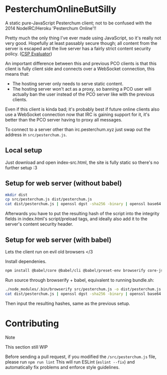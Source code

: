 # PesterchumOnlineButSilly
A static pure-JavaScript Pesterchum client; not to be confused with the 2014 NodeIRC/Heroku 'Pesterchum Online'!!

Pretty much the only thing I've ever made using JavaScript, so it's really not very good. Hopefully at least passably secure though; all content from the server is escaped and the live server has a fairly strict content security policy. ([CSP Evaluator](https://csp-evaluator.withgoogle.com/?csp=https://pesterchum.online))

An important difference between this and previous PCO clients is that this client is fully client side and connects over a WebSocket connection, this means that:
 - The hosting server only needs to serve static content.
 - The hosting server won't act as a proxy, so banning a PCO user will actually ban the user instead of the PCO server like with the previous clients.

Even if this client is kinda bad; it's probably best if future online clients also use a WebSocket connection now that IRC is gaining support for it, it's better than the PCO server having to proxy all messages.

To connect to a server other than irc.pesterchum.xyz just swap out the address in ``src/pesterchum.js``.

## Local setup
Just download and open index-src.html, the site is fully static so there's no further setup :3

## Setup for web server (without babel)
```sh
mkdir dist
cp src/pesterchum.js dist/pesterchum.js
cat dist/pesterchum.js | openssl dgst -sha256 -binary | openssl base64 -A
```
Afterwards you have to put the resulting hash of the script into the integrity fields in index.html's script/preload tags, and ideally also add it to the server's content security header.

## Setup for web server (with babel)
Lets the client run on evil old browsers </3

Install dependenies.
```sh
npm install @babel/core @babel/cli @babel/preset-env browserify core-js babelify
```
Run source through browserify + babel, equivalent to running bundle.sh:
```sh
./node_modules/.bin/browserify src/pesterchum.js -o dist/pesterchum.js -t babelify
cat dist/pesterchum.js | openssl dgst -sha256 -binary | openssl base64 -A && echo
```
Then input the resulting hashes, same as the previous setup.

# Contributing
> [!NOTE]  
> This section still WIP

Before sending a pull request, if you modified the `/src/pesterchum.js` file, please run 
`npm run lint`
This will run ESLint (``eslint --fix``) and automatically fix problems and enforce style guidelines. 
